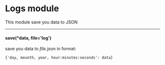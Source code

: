 # Logs module
This module save you data to JSON
***
#### save(*data, file='log')	
  save you data to *file*.json in format: 
  
 ```{'day, mounth, year, hour:minutes:seconds': data}```
  
